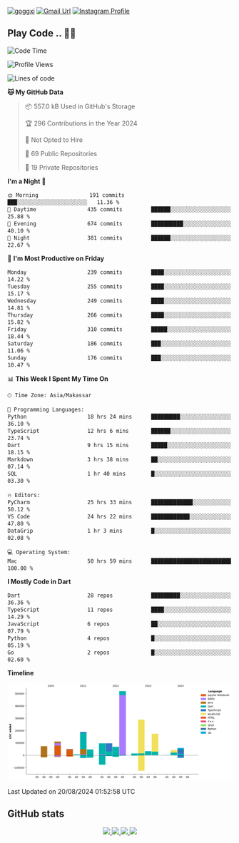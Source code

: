 [![goggxi](https://img.shields.io/badge/Portofolio-Goggxi-orange)](https://goggxi.github.io)
[![Gmail Url](https://img.shields.io/twitter/url?label=Goggxi@gmail.com&logo=gmail&style=social&url=http%3A%2F%2Fmailto%3Acontact.Goggxi@gmail.com)](mailto:Goggxi@gmail.com) [![Instagram Profile](https://img.shields.io/twitter/url?label=moh_rifkan&logo=instagram&style=social&url=https://www.instagram.com/moh_rifkan/)](https://www.instagram.com/moh_rifkan/)

## Play Code .. 💬🚀

<!-- [![Moh Rifkan GitHub stats](https://github-readme-stats.vercel.app/api?username=goggxi&count_private=true&show_icons=true&theme=dracula&custom_title=Goggxi%20Statistic%20🚀)](https://github.com/goggxi/goggxi)

[![Top Langs](https://github-readme-stats.vercel.app/api/top-langs/?username=goggxi&langs_count=8&layout=compact&show_icons=true&theme=dracula)](https://github.com/goggxi/goggxi) -->

<!--START_SECTION:waka-->
![Code Time](http://img.shields.io/badge/Code%20Time-3%2C187%20hrs%2013%20mins-blue)

![Profile Views](http://img.shields.io/badge/Profile%20Views-7-blue)

![Lines of code](https://img.shields.io/badge/From%20Hello%20World%20I%27ve%20Written-1.9%20million%20lines%20of%20code-blue)

**🐱 My GitHub Data** 

> 📦 557.0 kB Used in GitHub's Storage 
 > 
> 🏆 296 Contributions in the Year 2024
 > 
> 🚫 Not Opted to Hire
 > 
> 📜 69 Public Repositories 
 > 
> 🔑 19 Private Repositories 
 > 
**I'm a Night 🦉** 

```text
🌞 Morning                191 commits         ███░░░░░░░░░░░░░░░░░░░░░░   11.36 % 
🌆 Daytime                435 commits         ██████░░░░░░░░░░░░░░░░░░░   25.88 % 
🌃 Evening                674 commits         ██████████░░░░░░░░░░░░░░░   40.10 % 
🌙 Night                  381 commits         ██████░░░░░░░░░░░░░░░░░░░   22.67 % 
```
📅 **I'm Most Productive on Friday** 

```text
Monday                   239 commits         ████░░░░░░░░░░░░░░░░░░░░░   14.22 % 
Tuesday                  255 commits         ████░░░░░░░░░░░░░░░░░░░░░   15.17 % 
Wednesday                249 commits         ████░░░░░░░░░░░░░░░░░░░░░   14.81 % 
Thursday                 266 commits         ████░░░░░░░░░░░░░░░░░░░░░   15.82 % 
Friday                   310 commits         █████░░░░░░░░░░░░░░░░░░░░   18.44 % 
Saturday                 186 commits         ███░░░░░░░░░░░░░░░░░░░░░░   11.06 % 
Sunday                   176 commits         ███░░░░░░░░░░░░░░░░░░░░░░   10.47 % 
```


📊 **This Week I Spent My Time On** 

```text
🕑︎ Time Zone: Asia/Makassar

💬 Programming Languages: 
Python                   18 hrs 24 mins      █████████░░░░░░░░░░░░░░░░   36.10 % 
TypeScript               12 hrs 6 mins       ██████░░░░░░░░░░░░░░░░░░░   23.74 % 
Dart                     9 hrs 15 mins       █████░░░░░░░░░░░░░░░░░░░░   18.15 % 
Markdown                 3 hrs 38 mins       ██░░░░░░░░░░░░░░░░░░░░░░░   07.14 % 
SQL                      1 hr 40 mins        █░░░░░░░░░░░░░░░░░░░░░░░░   03.30 % 

🔥 Editors: 
PyCharm                  25 hrs 33 mins      █████████████░░░░░░░░░░░░   50.12 % 
VS Code                  24 hrs 22 mins      ████████████░░░░░░░░░░░░░   47.80 % 
DataGrip                 1 hr 3 mins         █░░░░░░░░░░░░░░░░░░░░░░░░   02.08 % 

💻 Operating System: 
Mac                      50 hrs 59 mins      █████████████████████████   100.00 % 
```

**I Mostly Code in Dart** 

```text
Dart                     28 repos            █████████░░░░░░░░░░░░░░░░   36.36 % 
TypeScript               11 repos            ████░░░░░░░░░░░░░░░░░░░░░   14.29 % 
JavaScript               6 repos             ██░░░░░░░░░░░░░░░░░░░░░░░   07.79 % 
Python                   4 repos             █░░░░░░░░░░░░░░░░░░░░░░░░   05.19 % 
Go                       2 repos             █░░░░░░░░░░░░░░░░░░░░░░░░   02.60 % 
```



**Timeline**

![Lines of Code chart](https://raw.githubusercontent.com/Goggxi/Goggxi/main/assets/bar_graph.png)


 Last Updated on 20/08/2024 01:52:58 UTC
<!--END_SECTION:waka-->

## GitHub stats

<p align="center">
  <a href="https://github.com/goggxi">
    <img src="http://github-profile-summary-cards.vercel.app/api/cards/profile-details?username=goggxi&theme=transparent" />
  </a>
  <a href="https://github.com/goggxi">
    <img src="https://github-readme-streak-stats.herokuapp.com/?user=goggxi&hide_border=true&card_width=338&theme=transparent" />
  </a>
  <a href="https://github.com/goggxi">
    <img src="http://github-profile-summary-cards.vercel.app/api/cards/stats?username=goggxi&theme=transparent" />
  </a>
  <a href="https://github.com/goggxi">
    <img src="https://github-readme-stats.vercel.app/api/top-langs/?username=goggxi&langs_count=10&exclude_repo=&hide=c,makefile,html,css,sass,nix,nunjucks,tsql,dockerfile,shell&card_width=699&hide_border=true&theme=transparent" />
  </a>
  <!-- <br/>
  <a href="https://github.com/goggxi">
    <img src="https://komarev.com/ghpvc/?username=goggxi&color=blue&style=flat" />
  </a> -->
</p>
